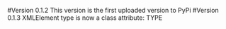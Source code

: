#Version 0.1.2
This version is the first uploaded version to PyPi
#Version 0.1.3
XMLElement type is now a class attribute: TYPE